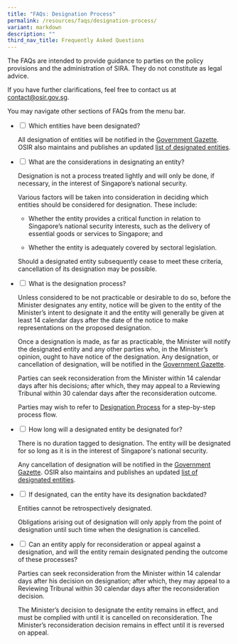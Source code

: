 ```yaml
---
title: "FAQs: Designation Process"
permalink: /resources/faqs/designation-process/
variant: markdown
description: ""
third_nav_title: Frequently Asked Questions
---
```

<p>The FAQs are intended to provide guidance to parties on the policy provisions
and the administration of SIRA. They do not constitute as legal advice.</p>
<p>If you have further clarifications, feel free to contact us at <a href="mailto:contact@osir.gov.sg" rel="noopener noreferrer nofollow" target="_blank">contact@osir.gov.sg</a>.</p>
<p>You may navigate other sections of FAQs from the menu bar.</p>
<p></p>

<ul class="jekyllcodex_accordion">  
  
<li><input type="checkbox" id="accordion1">
<label for="accordion1">Which entities have been designated?</label><div>
	
<p>All designation of entities will be notified in the <a href="https://www.egazette.gov.sg/" rel="noopener noreferrer nofollow" target="_blank">Government Gazette</a>. OSIR also maintains and publishes an updated <a href="https://www.osir.gov.sg/designation/designated-entities" rel="noopener noreferrer nofollow" target="_blank">list of designated entities</a>.</p>

</div></li><li><input type="checkbox" id="accordion2">
<label for="accordion2">What are the considerations in designating an entity?</label><div>
	
<p>Designation is not a process treated lightly and will only be done, if necessary, in the interest of Singapore’s national security.</p>
	
<p>Various factors will be taken into consideration in deciding which entities should be considered for designation. These include:</p>
	
<ul>
	<p></p><li>Whether the entity provides a critical function in relation to Singapore’s national security interests, such as the delivery of essential goods or services to Singapore; and<p></p></li>
	<p></p><li>Whether the entity is adequately covered by sectoral legislation.<p></p></li></ul>
	
<p>Should a designated entity subsequently cease to meet these criteria, cancellation of its designation may be possible.</p>
	
</div></li>

<li><input type="checkbox" id="accordion3">
<label for="accordion3">What is the designation process?</label><div>
	
<p>Unless considered to be not practicable or desirable to do so, before the Minister designates any entity, notice will be given to the entity of the Minister’s intent to designate it and the entity will generally be given at least 14 calendar days after the date of the notice to make representations on the proposed designation. </p>

<p>Once a designation is made, as far as practicable, the Minister will notify the designated entity and any other parties who, in the Minister’s opinion, ought to have notice of the designation. Any designation, or cancellation of designation, will be notified in the <a href="https://www.egazette.gov.sg/" rel="noopener noreferrer nofollow" target="_blank">Government Gazette</a>.</p>

<p>Parties can seek reconsideration from the Minister within 14 calendar days after his decisions; after which, they may appeal to a Reviewing Tribunal within 30 calendar days after the reconsideration outcome.</p>

<p>Parties may wish to refer to <a href="https://www.osir.gov.sg/designation/designation-process/" rel="noopener noreferrer nofollow" target="_blank"> Designation Process</a> for a step-by-step process flow.</p>
</div></li>

<li><input type="checkbox" id="accordion4">
<label for="accordion4">How long will a designated entity be designated for?</label><div>

<p>There is no duration tagged to designation. The entity will be designated for so long as it is in the interest of Singapore's national security.</p>

<p>Any cancellation of designation will be notified in the&nbsp;<a href="https://www.egazette.gov.sg/" rel="noopener noreferrer nofollow" target="_blank">Government Gazette</a>. OSIR also maintains and publishes an updated&nbsp;<a href="https://www.osir.gov.sg/designation/designated-entities" rel="noopener noreferrer nofollow" target="_blank">list of designated entities</a>.</p></div></li>

<li><input type="checkbox" id="accordion5">
<label for="accordion5">If designated, can the entity have its designation backdated?</label><div>

<p>Entities cannot be retrospectively designated.</p>

<p>Obligations arising out of designation will only apply from the point of designation until such time when the designation is cancelled.</p></div>

</li><li><input type="checkbox" id="accordion6">
<label for="accordion6">Can an entity apply for reconsideration or appeal against a designation, and will the entity remain designated pending the outcome of these processes?</label><div>

<p>Parties can seek reconsideration from the Minister within 14 calendar days after his decision on designation; after which, they may appeal to a Reviewing Tribunal within 30 calendar days after the reconsideration decision. </p>

<p> The Minister’s decision to designate the entity remains in effect, and must be complied with until it is cancelled on reconsideration. The Minister’s reconsideration decision remains in effect until it is reversed on appeal.</p></div>
</li></ul>